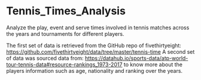 # Tennis_Times_Analysis
Analyze the play, event and serve times involved in tennis matches across the years and tournaments for different players.

The first set of data is retrieved from the GitHub repo of fivethirtyeight: https://github.com/fivethirtyeight/data/tree/master/tennis-time
A second set of data was sourced data from: https://datahub.io/sports-data/atp-world-tour-tennis-data#resource-rankings_1973-2017 to know more about the players information such as age, nationality and ranking over the years.
